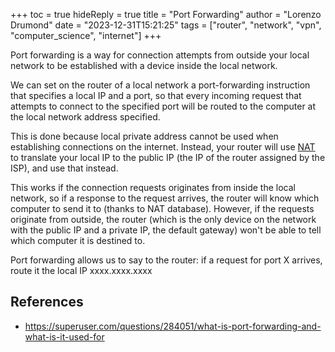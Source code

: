 +++
toc = true
hideReply = true
title = "Port Forwarding"
author = "Lorenzo Drumond"
date = "2023-12-31T15:21:25"
tags = ["router",  "network",  "vpn",  "computer_science",  "internet"]
+++


Port forwarding is a way for connection attempts from outside your local
network to be established with a device inside the local network.

We can set on the router of a local network a port-forwarding instruction
that specifies a local IP and a port, so that every incoming request that
attempts to connect to the specified port will be routed to the computer at
the local network address specified.

This is done because local private address cannot be used when establishing
connections on the internet. Instead, your router will use [NAT](/wiki/NAT/) to translate
your local IP to the public IP (the IP of the router assigned by the ISP),
and use that instead.

This works if the connection requests originates from inside the local
network, so if a response to the request arrives, the router will know
which computer to send it to (thanks to NAT database). However, if the
requests originate from outside, the router (which is the only device
on the network with the public IP and a private IP, the default gateway)
won't be able to tell which computer it is destined to.

Port forwarding allows us to say to the router: if a request for port X
arrives, route it the local IP xxxx.xxxx.xxxx

## References
- https://superuser.com/questions/284051/what-is-port-forwarding-and-what-is-it-used-for
